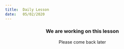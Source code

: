 ```yaml
---
title:  Daily Lesson
date:   05/02/2020
---
```


### <center>We are working on this lesson</center>
<center>Please come back later</center>